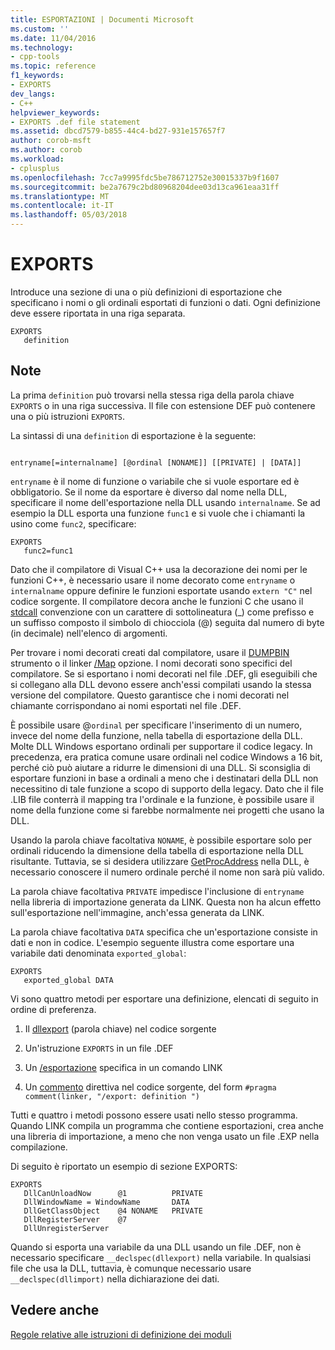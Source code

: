 ```yaml
---
title: ESPORTAZIONI | Documenti Microsoft
ms.custom: ''
ms.date: 11/04/2016
ms.technology:
- cpp-tools
ms.topic: reference
f1_keywords:
- EXPORTS
dev_langs:
- C++
helpviewer_keywords:
- EXPORTS .def file statement
ms.assetid: dbcd7579-b855-44c4-bd27-931e157657f7
author: corob-msft
ms.author: corob
ms.workload:
- cplusplus
ms.openlocfilehash: 7cc7a9995fdc5be786712752e30015337b9f1607
ms.sourcegitcommit: be2a7679c2bd80968204dee03d13ca961eaa31ff
ms.translationtype: MT
ms.contentlocale: it-IT
ms.lasthandoff: 05/03/2018
---
```

# <a name="exports"></a>EXPORTS
Introduce una sezione di una o più definizioni di esportazione che specificano i nomi o gli ordinali esportati di funzioni o dati. Ogni definizione deve essere riportata in una riga separata.  
  
```  
EXPORTS  
   definition  
```  
  
## <a name="remarks"></a>Note  
 La prima `definition` può trovarsi nella stessa riga della parola chiave `EXPORTS` o in una riga successiva. Il file con estensione DEF può contenere una o più istruzioni `EXPORTS`.  
  
 La sintassi di una `definition` di esportazione è la seguente:  
  
```  
  
entryname[=internalname] [@ordinal [NONAME]] [[PRIVATE] | [DATA]]  
```  
  
 `entryname` è il nome di funzione o variabile che si vuole esportare ed è obbligatorio. Se il nome da esportare è diverso dal nome nella DLL, specificare il nome dell'esportazione nella DLL usando `internalname`. Se ad esempio la DLL esporta una funzione `func1` e si vuole che i chiamanti la usino come `func2`, specificare:  
  
```  
EXPORTS  
   func2=func1  
```  
  
 Dato che il compilatore di Visual C++ usa la decorazione dei nomi per le funzioni C++, è necessario usare il nome decorato come `entryname` o `internalname` oppure definire le funzioni esportate usando `extern "C"` nel codice sorgente. Il compilatore decora anche le funzioni C che usano il [stdcall](../../cpp/stdcall.md) convenzione con un carattere di sottolineatura (_) come prefisso e un suffisso composto il simbolo di chiocciola (@) seguita dal numero di byte (in decimale) nell'elenco di argomenti.  
  
 Per trovare i nomi decorati creati dal compilatore, usare il [DUMPBIN](../../build/reference/dumpbin-reference.md) strumento o il linker [/Map](../../build/reference/map-generate-mapfile.md) opzione. I nomi decorati sono specifici del compilatore. Se si esportano i nomi decorati nel file .DEF, gli eseguibili che si collegano alla DLL devono essere anch'essi compilati usando la stessa versione del compilatore. Questo garantisce che i nomi decorati nel chiamante corrispondano ai nomi esportati nel file .DEF.  
  
 È possibile usare @`ordinal` per specificare l'inserimento di un numero, invece del nome della funzione, nella tabella di esportazione della DLL. Molte DLL Windows esportano ordinali per supportare il codice legacy. In precedenza, era pratica comune usare ordinali nel codice Windows a 16 bit, perché ciò può aiutare a ridurre le dimensioni di una DLL. Si sconsiglia di esportare funzioni in base a ordinali a meno che i destinatari della DLL non necessitino di tale funzione a scopo di supporto della legacy. Dato che il file .LIB file conterrà il mapping tra l'ordinale e la funzione, è possibile usare il nome della funzione come si farebbe normalmente nei progetti che usano la DLL.  
  
 Usando la parola chiave facoltativa `NONAME`, è possibile esportare solo per ordinali riducendo la dimensione della tabella di esportazione nella DLL risultante. Tuttavia, se si desidera utilizzare [GetProcAddress](http://msdn.microsoft.com/library/windows/desktop/ms683212.aspx) nella DLL, è necessario conoscere il numero ordinale perché il nome non sarà più valido.  
  
 La parola chiave facoltativa `PRIVATE` impedisce l'inclusione di `entryname` nella libreria di importazione generata da LINK. Questa non ha alcun effetto sull'esportazione nell'immagine, anch'essa generata da LINK.  
  
 La parola chiave facoltativa `DATA` specifica che un'esportazione consiste in dati e non in codice. L'esempio seguente illustra come esportare una variabile dati denominata `exported_global`:  
  
```  
EXPORTS  
   exported_global DATA  
```  
  
 Vi sono quattro metodi per esportare una definizione, elencati di seguito in ordine di preferenza.  
  
1.  Il [dllexport](../../cpp/dllexport-dllimport.md) (parola chiave) nel codice sorgente  
  
2.  Un'istruzione `EXPORTS` in un file .DEF  
  
3.  Un [/esportazione](../../build/reference/export-exports-a-function.md) specifica in un comando LINK  
  
4.  Un [commento](../../preprocessor/comment-c-cpp.md) direttiva nel codice sorgente, del form `#pragma comment(linker, "/export: definition ")`  
  
 Tutti e quattro i metodi possono essere usati nello stesso programma. Quando LINK compila un programma che contiene esportazioni, crea anche una libreria di importazione, a meno che non venga usato un file .EXP nella compilazione.  
  
 Di seguito è riportato un esempio di sezione EXPORTS:  
  
```  
EXPORTS  
   DllCanUnloadNow      @1          PRIVATE  
   DllWindowName = WindowName       DATA  
   DllGetClassObject    @4 NONAME   PRIVATE  
   DllRegisterServer    @7  
   DllUnregisterServer  
```  
  
 Quando si esporta una variabile da una DLL usando un file .DEF, non è necessario specificare `__declspec(dllexport)` nella variabile. In qualsiasi file che usa la DLL, tuttavia, è comunque necessario usare `__declspec(dllimport)` nella dichiarazione dei dati.  
  
## <a name="see-also"></a>Vedere anche  
 [Regole relative alle istruzioni di definizione dei moduli](../../build/reference/rules-for-module-definition-statements.md)